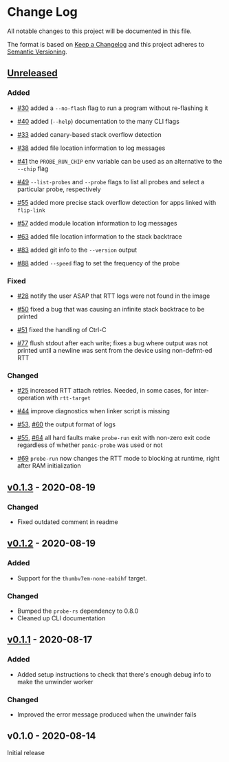 # Change Log

All notable changes to this project will be documented in this file.

The format is based on [Keep a Changelog](http://keepachangelog.com/)
and this project adheres to [Semantic Versioning](http://semver.org/).

## [Unreleased]

### Added

- [#30] added a `--no-flash` flag to run a program without re-flashing it

[#30]: https://github.com/knurling-rs/probe-run/pull/30

- [#40] added (`--help`) documentation to the many CLI flags

[#40]: https://github.com/knurling-rs/probe-run/pull/40

- [#33] added canary-based stack overflow detection

[#33]: https://github.com/knurling-rs/probe-run/pull/33

- [#38] added file location information to log messages

[#38]: https://github.com/knurling-rs/probe-run/pull/38

- [#41] the `PROBE_RUN_CHIP` env variable can be used as an alternative to the `--chip` flag

[#41]: https://github.com/knurling-rs/probe-run/pull/41

- [#49] `--list-probes` and `--probe` flags to list all probes and select a particular probe, respectively

[#49]: https://github.com/knurling-rs/probe-run/pull/49

- [#55] added more precise stack overflow detection for apps linked with `flip-link`

[#55]: https://github.com/knurling-rs/probe-run/pull/55

- [#57] added module location information to log messages

[#57]: https://github.com/knurling-rs/probe-run/pull/57

- [#63] added file location information to the stack backtrace

[#63]: https://github.com/knurling-rs/probe-run/pull/63

- [#83] added git info to the `--version` output

[#83]: https://github.com/knurling-rs/probe-run/pull/83

- [#88] added `--speed` flag to set the frequency of the probe

[#88]: https://github.com/knurling-rs/probe-run/pull/88

### Fixed

- [#28] notify the user ASAP that RTT logs were not found in the image

[#28]: https://github.com/knurling-rs/probe-run/pull/28

- [#50] fixed a bug that was causing an infinite stack backtrace to be printed

[#50]: https://github.com/knurling-rs/probe-run/pull/50

- [#51] fixed the handling of Ctrl-C

[#51]: https://github.com/knurling-rs/probe-run/pull/51

- [#77] flush stdout after each write; fixes a bug where output was not printed until a newline was sent from the device using non-defmt-ed RTT

[#77]: https://github.com/knurling-rs/probe-run/pull/77

### Changed

- [#25] increased RTT attach retries. Needed, in some cases, for inter-operation with `rtt-target`

[#25]: https://github.com/knurling-rs/probe-run/pull/25

- [#44] improve diagnostics when linker script is missing

[#44]: https://github.com/knurling-rs/probe-run/pull/44

- [#53], [#60] the output format of logs

[#53]: https://github.com/knurling-rs/probe-run/pull/53
[#60]: https://github.com/knurling-rs/probe-run/pull/60

- [#55], [#64] all hard faults make `probe-run` exit with non-zero exit code regardless of whether `panic-probe` was used or not

[#55]: https://github.com/knurling-rs/probe-run/pull/55
[#64]: https://github.com/knurling-rs/probe-run/pull/64

- [#69] `probe-run` now changes the RTT mode to blocking at runtime, right after RAM initialization

[#69]: https://github.com/knurling-rs/probe-run/pull/69

## [v0.1.3] - 2020-08-19

### Changed

- Fixed outdated comment in readme

## [v0.1.2] - 2020-08-19

### Added

- Support for the `thumbv7em-none-eabihf` target.

### Changed

- Bumped the `probe-rs` dependency to 0.8.0
- Cleaned up CLI documentation

## [v0.1.1] - 2020-08-17

### Added

- Added setup instructions to check that there's enough debug info to make the unwinder worker

### Changed

- Improved the error message produced when the unwinder fails

## v0.1.0 - 2020-08-14

Initial release

[Unreleased]: https://github.com/knurling-rs/probe-run/compare/v0.1.3...main
[v0.1.3]: https://github.com/knurling-rs/probe-run/compare/v0.1.2...v0.1.3
[v0.1.2]: https://github.com/knurling-rs/probe-run/compare/v0.1.1...v0.1.2
[v0.1.1]: https://github.com/knurling-rs/probe-run/compare/v0.1.0...v0.1.1
